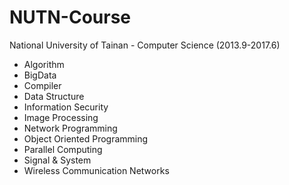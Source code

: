 NUTN-Course
===

National University of Tainan - Computer Science (2013.9-2017.6) 
- Algorithm
- BigData
- Compiler
- Data Structure
- Information Security
- Image Processing
- Network Programming
- Object Oriented Programming
- Parallel Computing
- Signal & System
- Wireless Communication Networks
